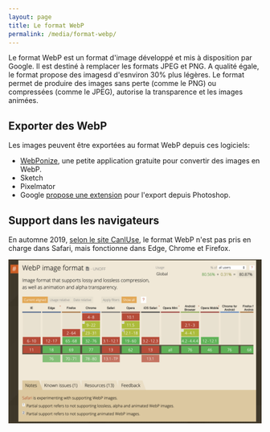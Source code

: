 ```yaml
---
layout: page
title: Le format WebP
permalink: /media/format-webp/
---
```


Le format WebP est un format d'image développé et mis à disposition par Google. Il est destiné à remplacer les formats JPEG et PNG. A qualité égale, le format propose des imagesd d'esnviron 30% plus légères. Le format permet de produire des images sans perte (comme le PNG) ou compressées (comme le JPEG), autorise la transparence et les images animées.

## Exporter des WebP

Les images peuvent être exportées au format WebP depuis ces logiciels:

- [WebPonize](https://webponize.org), une petite application gratuite pour convertir des images en WebP.
- Sketch
- Pixelmator
- Google [propose une extension](https://developers.google.com/speed/webp/docs/webpshop) pour l'export depuis Photoshop.

## Support dans les navigateurs

En automne 2019, [selon le site CanIUse](https://caniuse.com/#search=webp), le format WebP n'est pas pris en charge dans Safari, mais fonctionne dans Edge, Chrome et Firefox.

![title](img/WebP-support.png)